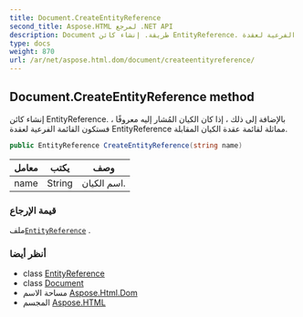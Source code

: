 ```yaml
---
title: Document.CreateEntityReference
second_title: Aspose.HTML لمرجع .NET API
description: Document طريقة. إنشاء كائن EntityReference. بالإضافة إلى ذلك  إذا كان الكيان المُشار إليه معروفًا  فستكون القائمة الفرعية لعقدة EntityReference مماثلة لقائمة عقدة الكيان المقابلة.
type: docs
weight: 870
url: /ar/net/aspose.html.dom/document/createentityreference/
---
```

## Document.CreateEntityReference method

إنشاء كائن EntityReference. بالإضافة إلى ذلك ، إذا كان الكيان المُشار إليه معروفًا ، فستكون القائمة الفرعية لعقدة EntityReference مماثلة لقائمة عقدة الكيان المقابلة.

```csharp
public EntityReference CreateEntityReference(string name)
```

| معامل | يكتب | وصف |
| --- | --- | --- |
| name | String | اسم الكيان. |

### قيمة الإرجاع

ملف[`EntityReference`](../../entityreference/) .

### أنظر أيضا

* class [EntityReference](../../entityreference/)
* class [Document](../)
* مساحة الاسم [Aspose.Html.Dom](../../document/)
* المجسم [Aspose.HTML](../../../)


